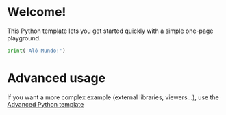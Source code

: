 # Welcome!

This Python template lets you get started quickly with a simple one-page playground.

```python runnable
print('Alô Mundo!')
```

# Advanced usage

If you want a more complex example (external libraries, viewers...), use the [Advanced Python template](https://tech.io/select-repo/429)
